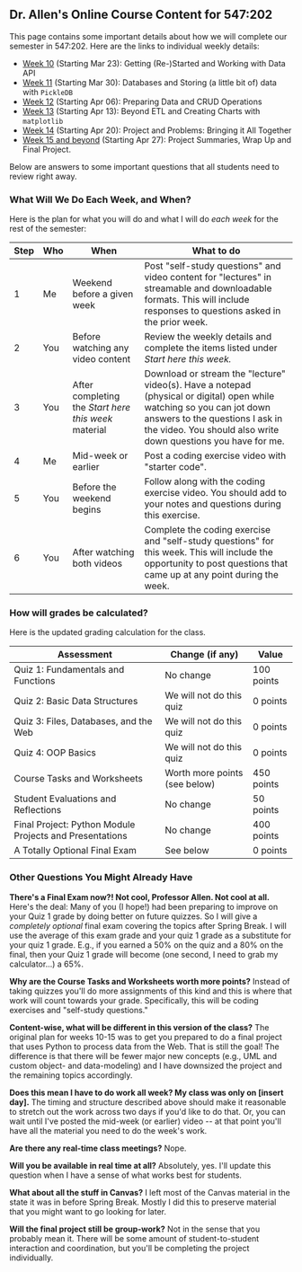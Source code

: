 ## Dr. Allen's Online Course Content for 547:202

This page contains some important details about how we will complete our semester in 547:202. Here are the links to individual weekly details:

- [Week 10](week-10.md) (Starting Mar 23): Getting (Re-)Started and Working with Data API
- [Week 11](week-11.md) (Starting Mar 30): Databases and Storing (a little bit of) data with `PickleDB`
- [Week 12](week-12.md) (Starting Apr 06): Preparing Data and CRUD Operations
- [Week 13](week-13.md) (Starting Apr 13): Beyond ETL and Creating Charts with `matplotlib`
- [Week 14](week-14.md) (Starting Apr 20): Project and Problems: Bringing it All Together
- [Week 15 and beyond](week-15-and-beyond.md) (Starting Apr 27): Project Summaries, Wrap Up and Final Project.

Below are answers to some important questions that all students need to review right away.

### What Will We Do Each Week, and When?

Here is the plan for what you will do and what I will do _each week_ for the rest of the semester:

Step | Who | When | What to do
---|---|---|---
1 | Me | Weekend before a given week | Post "self-study questions" and video content for "lectures" in streamable and downloadable formats. This will include responses to questions asked in the prior week.
2 | You | Before watching any video content | Review the weekly details and complete the items listed under _Start here this week._
3  | You  | After completing the _Start here this week_ material | Download or stream the "lecture" video(s). Have a notepad (physical or digital) open while watching so you can jot down answers to the questions I ask in the video. You should also write down questions you have for me.
4  | Me  | Mid-week or earlier |  Post a coding exercise video with "starter code".
5  | You  | Before the weekend begins | Follow along with the coding exercise video. You should add to your notes and questions during this exercise.
6  | You  | After watching both videos | Complete the coding exercise and "self-study questions" for this week. This will include the opportunity to post questions that came up at any point during the week.

### How will grades be calculated?

Here is the updated grading calculation for the class.

Assessment | Change (if any) | Value
---|---|---
Quiz 1: Fundamentals and Functions    | No change                 | 100 points
Quiz 2: Basic Data Structures         | We will not do this quiz  | 0 points
Quiz 3: Files, Databases, and the Web | We will not do this quiz  | 0 points
Quiz 4: OOP Basics                    | We will not do this quiz  | 0 points
Course Tasks and Worksheets           | Worth more points (see below)   | 450 points
Student Evaluations and Reflections   | No change                 | 50 points
Final Project: Python Module Projects and Presentations | No change | 400 points
A Totally Optional Final Exam  | See below | 0 points

### Other Questions You Might Already Have

**There's a Final Exam now?! Not cool, Professor Allen. Not cool at all.** Here's the deal: Many of you (I hope!) had been preparing to improve on your Quiz 1 grade by doing better on future quizzes. So I will give a _completely optional_ final exam covering the topics after Spring Break. I will use the average of this exam grade and your quiz 1 grade as a substitute for your quiz 1 grade. E.g., if you earned a 50% on the quiz and a 80% on the final, then your Quiz 1 grade will become (one second, I need to grab my calculator...) a 65%.

**Why are the Course Tasks and Worksheets worth more points?** Instead of taking quizzes you'll do more assignments of this kind and this is where that work will count towards your grade. Specifically, this will be coding exercises and "self-study questions."

**Content-wise, what will be different in this version of the class?** The original plan for weeks 10-15 was to get you prepared to do a final project that uses Python to process data from the Web. That is still the goal! The difference is that there will be fewer major new concepts (e.g., UML and custom object- and data-modeling) and I have downsized the project and the remaining topics accordingly.

**Does this mean I have to do work all week? My class was only on \[insert day\].** The timing and structure described above should make it reasonable to stretch out the work across two days if you'd like to do that. Or, you can wait until I've posted the mid-week (or earlier) video -- at that point you'll have all the material you need to do the week's work.

**Are there any real-time class meetings?** Nope.

**Will you be available in real time at all?** Absolutely, yes. I'll update this question when I have a sense of what works best for students.

**What about all the stuff in Canvas?** I left most of the Canvas material in the state it was in before Spring Break. Mostly I did this to preserve material that you might want to go looking for later.

**Will the final project still be group-work?** Not in the sense that you probably mean it. There will be some amount of student-to-student interaction and coordination, but you'll be completing the project individually.
